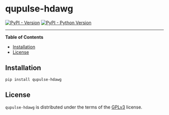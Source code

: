 # qupulse-hdawg

[![PyPI - Version](https://img.shields.io/pypi/v/qupulse-hdawg.svg)](https://pypi.org/project/qupulse-hdawg)
[![PyPI - Python Version](https://img.shields.io/pypi/pyversions/qupulse-hdawg.svg)](https://pypi.org/project/qupulse-hdawg)

-----

**Table of Contents**

- [Installation](#installation)
- [License](#license)

## Installation

```console
pip install qupulse-hdawg
```

## License

`qupulse-hdawg` is distributed under the terms of the [GPLv3](https://spdx.org/licenses/GPL-3.0.html) license.
